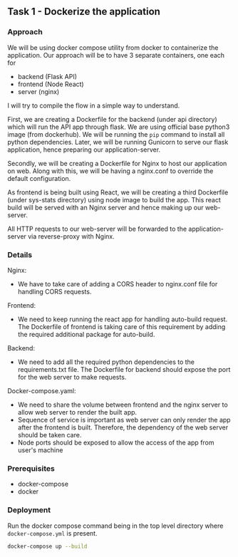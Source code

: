 ## Task 1 - Dockerize the application

### Approach
We will be using docker compose utility from docker to containerize the application. Our approach will be to have 3 separate containers, one each for
- backend (Flask API)
- frontend (Node React)
- server (nginx)
 
 I will try to compile the flow in a simple way to understand. 

First, we are creating a Dockerfile for the backend (under api directory) which will run the API app through flask. We are using official base python3 image (from dockerhub). We will be running the `pip` command to install all python dependencies. Later, we will be running Gunicorn to serve our flask application, hence preparing our application-server.

Secondly, we will be creating a Dockerfile for Nginx to host our application on web. Along with this, we will be having a nginx.conf to override the default configuration.

As frontend is being built using React, we will be creating a third Dockerfile (under sys-stats directory) using node image to build the app. This react build will be served with an Nginx server and hence making up our web-server.

All HTTP requests to our web-server will be forwarded to the application-server via reverse-proxy with Nginx. 

### Details

Nginx:
- We have to take care of adding a CORS header to nginx.conf file for handling CORS requests.

Frontend:
- We need to keep running the react app for handling auto-build request. The Dockerfile of frontend is taking care of this requirement by adding the required additional package for auto-build.

Backend:
- We need to add all the required python dependencies to the requirements.txt file. The Dockerfile for backend should expose the port for the web server to make requests.

Docker-compose.yaml:
- We need to share the volume between frontend and the nginx server to allow web server to render the built app.
- Sequence of service is important as web server can only render the app after the frontend is built. Therefore, the dependency of the web server should be taken care.
- Node ports should be exposed to allow the access of the app from user's machine

### Prerequisites
- docker-compose
- docker

### Deployment
Run the docker compose command being in the top level directory where `docker-compose.yml` is present.
```bash
docker-compose up --build 
```
